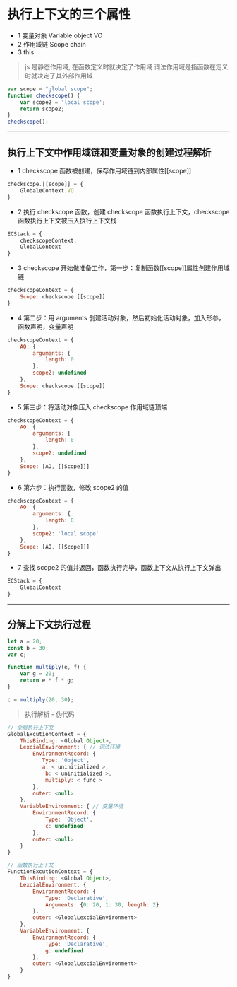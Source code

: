 # 执行上下文的三个属性

+ 1 变量对象 Variable object VO
+ 2 作用域链 Scope chain
+ 3 this

> js 是静态作用域, 在函数定义时就决定了作用域
> 词法作用域是指函数在定义时就决定了其外部作用域

```javascript
var scope = "global scope";
function checkscope() {
    var scope2 = 'local scope';
    return scope2;
}
checkscope();
```

---

## 执行上下文中作用域链和变量对象的创建过程解析

+ 1 checkscope 函数被创建，保存作用域链到内部属性\[[scope]]

```javascript
checkscope.[[scope]] = {
    GlobaleContext.VO
}
```

+ 2 执行 checkscope 函数，创建 checkscope 函数执行上下文，checkscope 函数执行上下文被压入执行上下文栈

```javascript
ECStack = {
    checkscopeContext,
    GlobalContext
}
```

+ 3 checkscope 开始做准备工作，第一步：复制函数\[[scope]]属性创建作用域链

```javascript
checkscopeContext = {
    Scope: checkscope.[[scope]]
}
```

+ 4 第二步：用 arguments 创建活动对象，然后初始化活动对象，加入形参，函数声明，变量声明

```javascript
checkscopeContext = {
    AO: {
        arguments: {
            length: 0
        },
        scope2: undefined
    },
    Scope: checkscope.[[scope]]
}
```

+ 5 第三步：将活动对象压入 checkscope 作用域链顶端

```javascript
checkscopeContext = {
    AO: {
        arguments: {
            length: 0
        },
        scope2: undefined
    },
    Scope: [AO, [[Scope]]]
}
```

+ 6 第六步：执行函数，修改 scope2 的值

```javascript
checkscopeContext = {
    AO: {
        arguments: {
            length: 0
        },
        scope2: 'local scope'
    },
    Scope: [AO, [[Scope]]]
}
```

+ 7 查找 scope2 的值并返回，函数执行完毕，函数上下文从执行上下文弹出

```javascript
ECStack = {
    GlobalContext
}
```

---

## 分解上下文执行过程

```javascript
let a = 20;
const b = 30;
var c;

function multiply(e, f) {
    var g = 20;
    return e * f * g;
}

c = multiply(20, 30);
```

> 执行解析 - 伪代码

``` javascript
// 全局执行上下文
GlobalExcutionContext = {
    ThisBinding: <Global Object>,
    LexcialEnvironment: { // 词法环境
        EnvironmentRecord: {
           Type: 'Object',
           a: < uninitialized >,
            b: < uninitialized >,
            multiply: < func >
        },
        outer: <null>
    },
    VariableEnvironment: { // 变量环境
        EnvironmentRecord: {
            Type: 'Object',
            c: undefined
        },
        outer: <null>
    }
}
```

```javascript
// 函数执行上下文
FunctionExcutionContext = {
    ThisBinding: <Global Object>,
    LexcialEnvironment: {
        EnvironmentRecord: {
            Type: 'Declarative',
            Arguments: {0: 20, 1: 30, length: 2}
        },
        outer: <GlobalLexcialEnvironment>
    },
    VariableEnvironment: {
        EnvironmentRecord: {
            Type: 'Declarative',
            g: undefined
        },
        outer: <GlobalLexcialEnvironment>
    }
}
```
